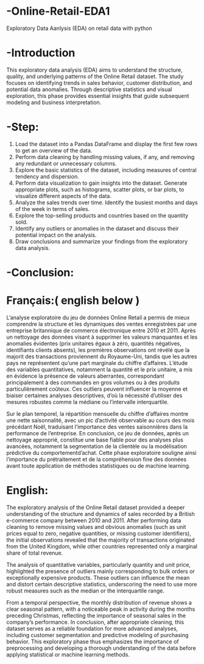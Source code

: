 # -Online-Retail-EDA1
Exploratory Data Aanlysis (EDA) on retail data with python

# -Introduction
This exploratory data analysis (EDA) aims to understand the structure, quality, and underlying patterns of the Online Retail dataset. The study focuses on identifying trends in sales behavior, customer distribution, and potential data anomalies. Through descriptive statistics and visual exploration, this phase provides essential insights that guide subsequent modeling and business interpretation.

# -Step:
1. Load the dataset into a Pandas DataFrame and display the first few rows to get an overview of the data.
2. Perform data cleaning by handling missing values, if any, and removing any redundant or unnecessary columns.
3. Explore the basic statistics of the dataset, including measures of central tendency and dispersion.
4. Perform data visualization to gain insights into the dataset. Generate appropriate plots, such as histograms, scatter plots, or bar plots, to visualize different aspects of the data.
5. Analyze the sales trends over time. Identify the busiest months and days of the week in terms of sales.
6. Explore the top-selling products and countries based on the quantity sold.
7. Identify any outliers or anomalies in the dataset and discuss their potential impact on the analysis.
8. Draw conclusions and summarize your findings from the exploratory data analysis.

# -Conclusion:   
# Français:( english below )
L’analyse exploratoire du jeu de données Online Retail a permis de mieux comprendre la structure et les dynamiques des ventes enregistrées par une entreprise britannique de commerce électronique entre 2010 et 2011. Après un nettoyage des données visant à supprimer les valeurs manquantes et les anomalies évidentes (prix unitaires égaux à zéro, quantités négatives, identifiants clients absents), les premières observations ont révélé que la majorit des transactions proviennent du Royaume-Uni, tandis que les autres pays ne représentent qu’une part marginale du chiffre d’affaires. L’étude des variables quantitatives, notamment la quantité et le prix unitaire, a mis en évidence la présence de valeurs aberrantes, correspondant principalement à des commandes en gros volumes ou à des produits particulièrement coûteux. Ces outliers peuvent influencer la moyenne et biaiser certaines analyses descriptives, d’où la nécessité d’utiliser des mesures robustes comme la médiane ou l’intervalle interquartile.

Sur le plan temporel, la répartition mensuelle du chiffre d’affaires montre une nette saisonnalité, avec un pic d’activité observable au cours des mois précédant Noël, traduisant l’importance des ventes saisonnières dans la performance de l’entreprise. En conclusion, ce jeu de données, après un nettoyage approprié, constitue une base fiable pour des analyses plus avancées, notamment la segmentation de la clientèle ou la modélisation prédictive du comportementd’achat. Cette phase exploratoire souligne ainsi l’importance du prétraitement et de la compréhension fine des données avant toute application de méthodes 
statistiques ou de machine learning.
# English:
The exploratory analysis of the Online Retail dataset provided a deeper understanding of the structure and dynamics of sales recorded by a British e-commerce company between 2010 and 2011. After performing data cleaning to remove missing values and obvious anomalies (such as unit prices equal to zero, negative quantities, or missing customer identifiers), the initial observations revealed that the majority of transactions originated from the United Kingdom, while other countries represented only a marginal share of total revenue.

The analysis of quantitative variables, particularly quantity and unit price, highlighted the presence of outliers mainly corresponding to bulk orders or exceptionally expensive products. These outliers can influence the mean and distort certain descriptive statistics, underscoring the need to use more robust measures such as the median or the interquartile range.

From a temporal perspective, the monthly distribution of revenue shows a clear seasonal pattern, with a noticeable peak in activity during the months preceding Christmas, reflecting the importance of seasonal sales in the company’s performance. In conclusion, after appropriate cleaning, this dataset serves as a reliable foundation for more advanced analyses, including customer segmentation and predictive modeling of purchasing behavior. This exploratory phase thus emphasizes the importance of preprocessing and developing a thorough understanding of the data before applying statistical or machine learning methods.
